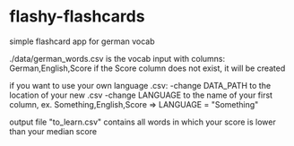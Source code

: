 # flashy-flashcards
simple flashcard app for german vocab


./data/german_words.csv is the vocab input with columns: German,English,Score
if the Score column does not exist, it will be created


if you want to use your own language .csv:
    -change DATA_PATH to the location of your new .csv
    -change LANGUAGE to the name of your first column, ex. Something,English,Score => LANGUAGE = "Something"
    
   
output file "to_learn.csv" contains all words in which your score is lower than your median score
